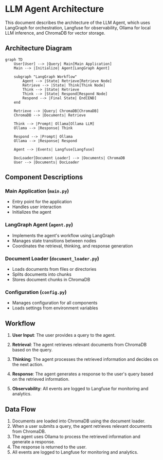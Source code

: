 # LLM Agent Architecture

This document describes the architecture of the LLM Agent, which uses LangGraph for orchestration, Langfuse for observability, Ollama for local LLM inference, and ChromaDB for vector storage.

## Architecture Diagram

```mermaid
graph TD
    User[User] --> |Query| Main[Main Application]
    Main --> |Initialize| Agent[LangGraph Agent]
    
    subgraph "LangGraph Workflow"
        Agent --> |State| Retrieve[Retrieve Node]
        Retrieve --> |State| Think[Think Node]
        Think --> |State| Retrieve
        Think --> |State| Respond[Respond Node]
        Respond --> |Final State| End[END]
    end
    
    Retrieve --> |Query| ChromaDB[ChromaDB]
    ChromaDB --> |Documents| Retrieve
    
    Think --> |Prompt| Ollama[Ollama LLM]
    Ollama --> |Response| Think
    
    Respond --> |Prompt| Ollama
    Ollama --> |Response| Respond
    
    Agent --> |Events| Langfuse[Langfuse]
    
    DocLoader[Document Loader] --> |Documents| ChromaDB
    User --> |Documents| DocLoader
```

## Component Descriptions

### Main Application (`main.py`)
- Entry point for the application
- Handles user interaction
- Initializes the agent

### LangGraph Agent (`agent.py`)
- Implements the agent's workflow using LangGraph
- Manages state transitions between nodes
- Coordinates the retrieval, thinking, and response generation

### Document Loader (`document_loader.py`)
- Loads documents from files or directories
- Splits documents into chunks
- Stores document chunks in ChromaDB

### Configuration (`config.py`)
- Manages configuration for all components
- Loads settings from environment variables

## Workflow

1. **User Input**: The user provides a query to the agent.

2. **Retrieval**: The agent retrieves relevant documents from ChromaDB based on the query.

3. **Thinking**: The agent processes the retrieved information and decides on the next action.

4. **Response**: The agent generates a response to the user's query based on the retrieved information.

5. **Observability**: All events are logged to Langfuse for monitoring and analytics.

## Data Flow

1. Documents are loaded into ChromaDB using the document loader.
2. When a user submits a query, the agent retrieves relevant documents from ChromaDB.
3. The agent uses Ollama to process the retrieved information and generate a response.
4. The response is returned to the user.
5. All events are logged to Langfuse for monitoring and analytics.
